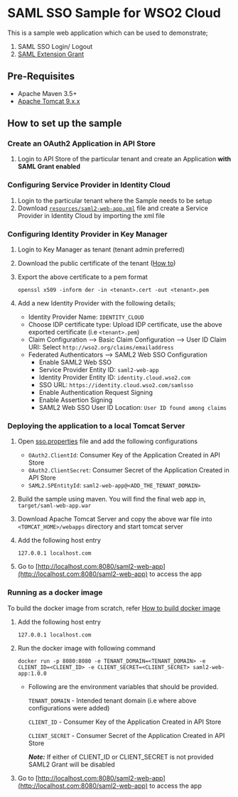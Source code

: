 # SAML SSO Sample for WSO2 Cloud

This is a sample web application which can be used to demonstrate;
1. SAML SSO Login/ Logout
2. [SAML Extension Grant](https://docs.wso2.com/display/APICloud/SAML+Extension+Grant)

## Pre-Requisites
* Apache Maven 3.5+
* [Apache Tomcat 9.x.x](https://tomcat.apache.org/download-90.cgi)

## How to set up the sample

### Create an OAuth2 Application in API Store
1. Login to API Store of the particular tenant and create an Application **with SAML Grant enabled**

### Configuring Service Provider in Identity Cloud
1. Login to the particular tenant where the Sample needs to be setup
2. Download [`resources/saml2-web-app.xml`](resources/saml2-web-app.xml) file and create a Service Provider in
 Identity Cloud by importing the xml file

### Configuring Identity Provider in Key Manager
1. Login to Key Manager as tenant (tenant admin preferred)
2. Download the public certificate of the tenant ([How to](https://docs.wso2.com/display/APICloud/FAQ#FAQ-HowcanIdownloadthePublicCertificateofthekeyusedtosigntheJWTTokensenttothebackendinAPICloud?))
3. Export the above certificate to a pem format

    ```openssl x509 -inform der -in <tenant>.cert -out <tenant>.pem```
4. Add a new Identity Provider with the following details;
    - Identity Provider Name: `IDENTITY_CLOUD`
    - Choose IDP certificate type: Upload IDP certificate, use the above exported certificate (i.e `<tenant>.pem`)
    - Claim Configuration --> Basic Claim Configuration --> User ID Claim URI: Select `http://wso2.org/claims/emailaddress` 
    - Federated Authenticators --> SAML2 Web SSO Configuration
        - Enable SAML2 Web SSO
        - Service Provider Entity ID: `saml2-web-app`
        - Identity Provider Entity ID: `identity.cloud.wso2.com`
        - SSO URL: `https://identity.cloud.wso2.com/samlsso`
        - Enable Authentication Request Signing
        - Enable Assertion Signing
        - SAML2 Web SSO User ID Location: `User ID found among claims`

### Deploying the application to a local Tomcat Server
1. Open [sso.properties](src/main/resources/sso.properties) file and add the following configurations
    - `OAuth2.ClientId`: Consumer Key of the Application Created in API Store
    - `OAuth2.ClientSecret`: Consumer Secret of the Application Created in API Store
    - `SAML2.SPEntityId`: `saml2-web-app@<ADD_THE_TENANT_DOMAIN>`
2. Build the sample using maven. You will find the final web app in, `target/saml-web-app.war`
3. Download Apache Tomcat Server and copy the above war file into `<TOMCAT_HOME>/webapps` directory and start tomcat
 server
4. Add the following host entry

   ```127.0.0.1 localhost.com```
   
5. Go to [http://localhost.com:8080/saml2-web-app](http://localhost.com:8080/saml2-web-app) to access the app

### Running as a docker image

To build the docker image from scratch, refer [How to build docker image](resources/docker/README.md)

1. Add the following host entry

    ```
    127.0.0.1 localhost.com
    ```

2. Run the docker image with following command

    ```
    docker run -p 8080:8080 -e TENANT_DOMAIN=<TENANT_DOMAIN> -e CLIENT_ID=<CLIENT_ID> -e CLIENT_SECRET=<CLIENT_SECRET> saml2-web-app:1.0.0
    ```

    * Following are the environment variables that should be provided.
      
      `TENANT_DOMAIN` - Intended tenant domain (i.e where above configurations were added)

      `CLIENT_ID` - Consumer Key of the Application Created in API Store

      `CLIENT_SECRET` - Consumer Secret of the Application Created in API Store

      ***Note:*** If either of CLIENT_ID or CLIENT_SECRET is not provided SAML2 Grant will be disabled

3. Go to [http://localhost.com:8080/saml2-web-app](http://localhost.com:8080/saml2-web-app) to access the app